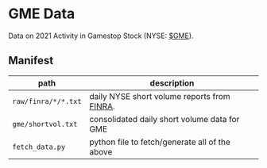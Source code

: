 # GME Data

Data on 2021 Activity in Gamestop Stock (NYSE: [$GME](https://finance.yahoo.com/quote/GME?p=GME)). 

## Manifest

path | description
---- | -----------
`raw/finra/*/*.txt` | daily NYSE short volume reports from [FINRA](http://regsho.finra.org/regsho-Index.html).
`gme/shortvol.txt` | consolidated daily short volume data for GME 
`fetch_data.py` | python file to fetch/generate all of the above

